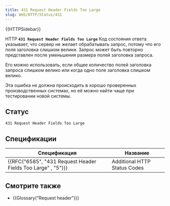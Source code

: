 ```yaml
---
title: 431 Request Header Fields Too Large
slug: Web/HTTP/Status/431
---
```

{{HTTPSidebar}}

HTTP **`431 Request Header Fields Too Large`** Код состояния ответа указывает, что сервер не желает обрабатывать запрос, потому что его поля заголовка слишком велики. Запрос может быть повторно представлен после уменьшения размера полей заголовка запроса.

Его можно использовать, если общее количество полей заголовка запроса слишком велико или когда одно поле заголовка слишком велико.

Эта ошибка не должна происходить в хорошо проверенных производственных системах, но её можно найти чаще при тестировании новой системы.

## Статус

```
431 Request Header Fields Too Large
```

## Спецификации

| Спецификация                                                                     | Название                     |
| -------------------------------------------------------------------------------- | ---------------------------- |
| {{RFC("6585", "431 Request Header Fields Too Large" , "5")}} | Additional HTTP Status Codes |

## Смотрите также

- {{Glossary("Request header")}}
